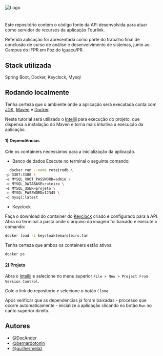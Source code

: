 
![Logo](https://i.imgur.com/TsUF38y.png)
#
Este repositório contém o código fonte da API desenvolvida para atuar como servidor de recursos da aplicação Tourlink.

Referida aplicação foi apresentada como parte do trabalho final de conclusão de curso de análise e desenvolvimento de sistemas, junto ao Campus do IFPR em Foz do Iguaçu/PR.

## Stack utilizada

Spring Boot, Docker, Keyclock, Mysql

## Rodando localmente

Tenha certeza que o ambiente onde a aplicação será executada conta com [JDK](https://www.oracle.com/br/java/technologies/downloads/), [Maven](https://maven.apache.org/) e [Docker](https://www.docker.com/).

Neste tutorial será utilizado o [Intellij](https://www.jetbrains.com/idea/download/?section=windows) para execução do projeto, que dispensa a instalação do Maven e torna mais intuitíva a execução da aplicação.

#### 1) Dependências

Crie os containers necessários para a inicialização da aplicação.

- Banco de dados
Execute no terminal o seguinte comando:

```bash
  docker run --name roteirodb \
-p 3307:3306 \
-e MYSQL_ROOT_PASSWORD=admin \
-e MYSQL_DATABASE=roteiro \
-e MYSQL_USER=projeto \
-e MYSQL_PASSWORD=12345 \
-d mysql:latest
```

- Keyclock

Faça o download do container do [Keyclock](https://drive.google.com/drive/folders/1nZfLNxesISv-DR6LQ6r0s8YHdb4t7y_e) criado e configurado para a API. Abra no terminal a pasta onde o arquivo da imagem foi baixado e execute o comando:

```bash
docker load -i keycloaktemaroteiro.tar
```

Tenha certeza que ambos os containers estão ativos:
```bash
docker ps
```

#### 2) Projeto

Abra o [Intellij](https://www.jetbrains.com/idea/download/?section=windows) e selecione no menu superior `File > New > Project From Version Control`.

Cole o link do repositório e selecione o botão `Clone`

Após verificar que as dependencias já foram baixadas - processo que ocorre automaticamente - inicialize a aplicação clicando no botão `Run` no canto superior direito.


## Autores

- [@DocAnder](https://github.com/DocAnder)
- [@bernardotonin](https://github.com/bernardotonin)
- [@guilhermelaz](https://github.com/guilhermelaz)

